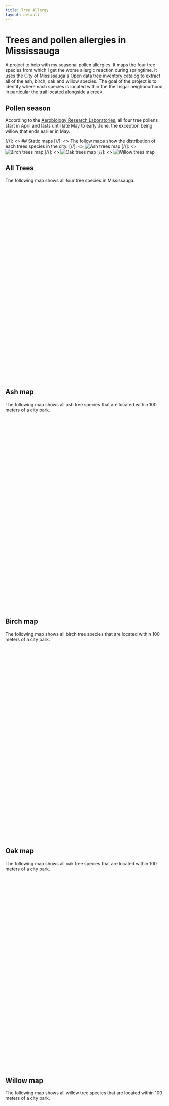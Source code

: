 ```yaml
---
title: Tree Allergy
layout: default
---
```

# Trees and pollen allergies in Mississauga
A project to help with my seasonal pollen allergies. It maps the four tree species from which I get the worse allergic reaction during springtime. It uses the City of Mississauga's Open data tree inventory catalog to extract all of the ash, birch, oak and willow species. The goal of the project is to identify where each species is located within the the Lisgar neighbourhood, in particular the trail located alongside a creek.

## Pollen season
According to the [Aerobiology Research Laboratories](http://www.pollenexperts.ca/toronto-ontario/), all four tree pollens start in April and lasts until late May to early June, the exception being willow that ends earlier in May.

[//]: <> ## Static maps
[//]: <> The follow maps show the distribution of each trees species in the city.
[//]: <> ![Ash trees map](./Ash_trees.jpeg)
[//]: <> ![Birch trees map](./Birch_trees.jpeg)
[//]: <> ![Oak trees map](./Oak_trees.jpeg)
[//]: <> ![Willow trees map](./Willow_trees.jpeg)

## All Trees
The following map shows all four tree species in Mississauga.
<div id="mapid" style="width: 700px; height: 600px">
      <script>
            var mymap = L.map('mapid').setView([43.599, -79.648], 11);
            L.tileLayer('https://api.tiles.mapbox.com/v4/{id}/{z}/{x}/{y}.png?access_token={accessToken}', {
                  attribution: 'City-owned Tree Inventory - MississaugaData, 03/04/2019 <br>Map data &copy; <a href="https://www.openstreetmap.org/">OpenStreetMap</a> contributors, <a href="https://creativecommons.org/licenses/by-sa/2.0/">CC-BY-SA</a>, Imagery © <a href="https://www.mapbox.com/">Mapbox</a>',
                  maxZoom: 18,
                  id: 'mapbox.streets',
                  accessToken: 'pk.eyJ1IjoiZ3BlcnJlYXVsdDkxIiwiYSI6ImNqdXJqYmxubTBpbDU0M25wdm5hMnk2dGEifQ.xS5T9S5SvQKL8wiChwUErA'
            }).addTo(mymap);
            var geojsonMarkerAsh = {
                  radius: 3,
                  fillColor: "#259ff0",
                  color: "#000",
                  weight: 1,
                  opacity: 1,
                  fillOpacity: 0.8
            };
            var geojsonMarkerBirch = {
                  radius: 3,
                  fillColor: "#729b6f",
                  color: "#000",
                  weight: 1,
                  opacity: 1,
                  fillOpacity: 0.8
            };
            var geojsonMarkerOak = {
                  radius: 3,
                  fillColor: "#a47158",
                  color: "#000",
                  weight: 1,
                  opacity: 1,
                  fillOpacity: 0.8
            };
            var geojsonMarkerWillow = {
                  radius: 3,
                  fillColor: "#f45f42",
                  color: "#000",
                  weight: 1,
                  opacity: 1,
                  fillOpacity: 0.8
            };
            function getColor(d) {
                  return d === 'Ash'  ? "#259ff0" :
                  d === 'Birch'  ? "#729b6f" :
                  d === 'Oak' ? "#a47158" :
                 "#f45f42";
            }
            function forEachFeature(feature, layer) {
                var popupContent =  feature.properties.BOTDESC;
                layer.bindPopup(popupContent);
                //layer.bindTooltip(popupContent);
            }
            $.getJSON("geo_layers/Tree_3857_ash.geojson",function(data){
                  L.geoJson(data, {
                        pointToLayer: function (feature, latlng) {
                        return L.circleMarker(latlng, geojsonMarkerAsh);
                        },
                        onEachFeature: forEachFeature
                  }).addTo(mymap);
            });
            $.getJSON("geo_layers/Tree_3857_birch.geojson",function(data){
                  L.geoJson(data, {
                        pointToLayer: function (feature, latlng) {
                        return L.circleMarker(latlng, geojsonMarkerBirch);
                        },
                        onEachFeature: forEachFeature
                  }).addTo(mymap);
            });
            $.getJSON("geo_layers/Tree_3857_oak.geojson",function(data){
                  L.geoJson(data, {
                        pointToLayer: function (feature, latlng) {
                        return L.circleMarker(latlng, geojsonMarkerOak);
                        },
                        onEachFeature: forEachFeature
                  }).addTo(mymap);
            });
            $.getJSON("geo_layers/Tree_3857_willow.geojson",function(data){
                  L.geoJson(data, {
                        pointToLayer: function (feature, latlng) {
                        return L.circleMarker(latlng, geojsonMarkerWillow);
                        },
                        onEachFeature: forEachFeature
                  }).addTo(mymap);
            });
            var legend = L.control({position: 'bottomleft'});
            legend.onAdd = function (map) {
                  var div = L.DomUtil.create('div', 'info legend'),
                  labels = ['<strong>Trees</strong>'],
                  categories = ['Ash','Birch','Oak','Willow'];
                  for (var i = 0; i < categories.length; i++) {
                    div.innerHTML += labels.push(
                      '<i class="circle" style="background:' + getColor(categories[i]) + '"></i> ' +
                      (categories[i] ? categories[i] + '<br>' : '+')
                    );
                  }
                  div.innerHTML = labels.join('<br>');
                  return div;
             };
             legend.addTo(mymap);
     </script>
</div>

## Ash map
The following map shows all ash tree species that are located within 100 meters of a city park.
<div id="mapidash" style="width: 700px; height: 600px">
      <script>
            var mymapash = L.map('mapidash').setView([43.599, -79.648], 11);
            L.tileLayer('https://api.tiles.mapbox.com/v4/{id}/{z}/{x}/{y}.png?access_token={accessToken}', {
                  attribution: 'City-owned Tree Inventory - MississaugaData, 03/04/2019 <br>Map data &copy; <a href="https://www.openstreetmap.org/">OpenStreetMap</a> contributors, <a href="https://creativecommons.org/licenses/by-sa/2.0/">CC-BY-SA</a>, Imagery © <a href="https://www.mapbox.com/">Mapbox</a>',
                  maxZoom: 18,
                  id: 'mapbox.streets',
                  accessToken: 'pk.eyJ1IjoiZ3BlcnJlYXVsdDkxIiwiYSI6ImNqdXJqYmxubTBpbDU0M25wdm5hMnk2dGEifQ.xS5T9S5SvQKL8wiChwUErA'
            }).addTo(mymapash);
            var geojsonMarkerAsh = {
                  radius: 3,
                  fillColor: "#259ff0",
                  color: "#000",
                  weight: 1,
                  opacity: 1,
                  fillOpacity: 0.8
            };
            function getColor(d) {
                  return d === 'Ash'  ? "#259ff0" :
                  d === 'Birch'  ? "#729b6f" :
                  d === 'Oak' ? "#a47158" :
                 "#f45f42";
            }
            function forEachFeature(feature, layer) {
                var popupContent =  feature.properties.BOTDESC;
                layer.bindPopup(popupContent);
                //layer.bindTooltip(popupContent);
            }
            $.getJSON("geo_layers/Tree_3857_ash_park.geojson",function(data){
                  L.geoJson(data, {
                        pointToLayer: function (feature, latlng) {
                        return L.circleMarker(latlng, geojsonMarkerAsh);
                        },
                        onEachFeature: forEachFeature
                  }).addTo(mymapash);
            });
            var legend = L.control({position: 'bottomleft'});
            legend.onAdd = function (map) {
                  var div = L.DomUtil.create('div', 'info legend'),
                  labels = ['<strong>Trees</strong>'],
                  categories = ['Ash'];
                  for (var i = 0; i < categories.length; i++) {
                    div.innerHTML += labels.push(
                      '<i class="circle" style="background:' + getColor(categories[i]) + '"></i> ' +
                      (categories[i] ? categories[i] + '<br>' : '+')
                    );
                  }
                  div.innerHTML = labels.join('<br>');
                  return div;
             };
             legend.addTo(mymapash);
     </script>
</div>

## Birch map
The following map shows all birch tree species that are located within 100 meters of a city park.
<div id="mapidbirch" style="width: 700px; height: 600px">
      <script>
            var mymapbirch = L.map('mapidbirch').setView([43.599, -79.648], 11);
            L.tileLayer('https://api.tiles.mapbox.com/v4/{id}/{z}/{x}/{y}.png?access_token={accessToken}', {
                  attribution: 'City-owned Tree Inventory - MississaugaData, 03/04/2019 <br>Map data &copy; <a href="https://www.openstreetmap.org/">OpenStreetMap</a> contributors, <a href="https://creativecommons.org/licenses/by-sa/2.0/">CC-BY-SA</a>, Imagery © <a href="https://www.mapbox.com/">Mapbox</a>',
                  maxZoom: 18,
                  id: 'mapbox.streets',
                  accessToken: 'pk.eyJ1IjoiZ3BlcnJlYXVsdDkxIiwiYSI6ImNqdXJqYmxubTBpbDU0M25wdm5hMnk2dGEifQ.xS5T9S5SvQKL8wiChwUErA'
            }).addTo(mymapbirch);
            var geojsonMarkerBirch = {
                  radius: 3,
                  fillColor: "#729b6f",
                  color: "#000",
                  weight: 1,
                  opacity: 1,
                  fillOpacity: 0.8
            };
            function getColor(d) {
                  return d === 'Ash'  ? "#259ff0" :
                  d === 'Birch'  ? "#729b6f" :
                  d === 'Oak' ? "#a47158" :
                 "#f45f42";
            }
            function forEachFeature(feature, layer) {
                var popupContent =  feature.properties.BOTDESC;
                layer.bindPopup(popupContent);
                //layer.bindTooltip(popupContent);
            }
            $.getJSON("geo_layers/Tree_3857_birch_park.geojson",function(data){
                  L.geoJson(data, {
                        pointToLayer: function (feature, latlng) {
                        return L.circleMarker(latlng, geojsonMarkerBirch);
                        },
                        onEachFeature: forEachFeature
                  }).addTo(mymapbirch);
            });
            var legend = L.control({position: 'bottomleft'});
            legend.onAdd = function (map) {
                  var div = L.DomUtil.create('div', 'info legend'),
                  labels = ['<strong>Trees</strong>'],
                  categories = ['Birch'];
                  for (var i = 0; i < categories.length; i++) {
                    div.innerHTML += labels.push(
                      '<i class="circle" style="background:' + getColor(categories[i]) + '"></i> ' +
                      (categories[i] ? categories[i] + '<br>' : '+')
                    );
                  }
                  div.innerHTML = labels.join('<br>');
                  return div;
             };
             legend.addTo(mymapbirch);
     </script>
</div>

## Oak map
The following map shows all oak tree species that are located within 100 meters of a city park.
<div id="mapidoak" style="width: 700px; height: 600px">
      <script>
            var mymapoak = L.map('mapidoak').setView([43.599, -79.648], 11);
            L.tileLayer('https://api.tiles.mapbox.com/v4/{id}/{z}/{x}/{y}.png?access_token={accessToken}', {
                  attribution: 'City-owned Tree Inventory - MississaugaData, 03/04/2019 <br>Map data &copy; <a href="https://www.openstreetmap.org/">OpenStreetMap</a> contributors, <a href="https://creativecommons.org/licenses/by-sa/2.0/">CC-BY-SA</a>, Imagery © <a href="https://www.mapbox.com/">Mapbox</a>',
                  maxZoom: 18,
                  id: 'mapbox.streets',
                  accessToken: 'pk.eyJ1IjoiZ3BlcnJlYXVsdDkxIiwiYSI6ImNqdXJqYmxubTBpbDU0M25wdm5hMnk2dGEifQ.xS5T9S5SvQKL8wiChwUErA'
            }).addTo(mymapoak);
            var geojsonMarkerOak = {
                  radius: 3,
                  fillColor: "#a47158",
                  color: "#000",
                  weight: 1,
                  opacity: 1,
                  fillOpacity: 0.8
            };
            function getColor(d) {
                  return d === 'Ash'  ? "#259ff0" :
                  d === 'Birch'  ? "#729b6f" :
                  d === 'Oak' ? "#a47158" :
                 "#f45f42";
            }
            function forEachFeature(feature, layer) {
                var popupContent =  feature.properties.BOTDESC;
                layer.bindPopup(popupContent);
                //layer.bindTooltip(popupContent);
            }
            $.getJSON("geo_layers/Tree_3857_oak_park.geojson",function(data){
                  L.geoJson(data, {
                        pointToLayer: function (feature, latlng) {
                        return L.circleMarker(latlng, geojsonMarkerOak);
                        },
                        onEachFeature: forEachFeature
                  }).addTo(mymapoak);
            });
            var legend = L.control({position: 'bottomleft'});
            legend.onAdd = function (map) {
                  var div = L.DomUtil.create('div', 'info legend'),
                  labels = ['<strong>Trees</strong>'],
                  categories = ['Oak'];
                  for (var i = 0; i < categories.length; i++) {
                    div.innerHTML += labels.push(
                      '<i class="circle" style="background:' + getColor(categories[i]) + '"></i> ' +
                      (categories[i] ? categories[i] + '<br>' : '+')
                    );
                  }
                  div.innerHTML = labels.join('<br>');
                  return div;
             };
             legend.addTo(mymapoak);
     </script>
</div>

## Willow map
The following map shows all willow tree species that are located within 100 meters of a city park.
<div id="mapidwillow" style="width: 700px; height: 600px">
      <script>
            var mymapwillow = L.map('mapidwillow').setView([43.599, -79.648], 11);
            L.tileLayer('https://api.tiles.mapbox.com/v4/{id}/{z}/{x}/{y}.png?access_token={accessToken}', {
                  attribution: 'City-owned Tree Inventory - MississaugaData, 03/04/2019 <br>Map data &copy; <a href="https://www.openstreetmap.org/">OpenStreetMap</a> contributors, <a href="https://creativecommons.org/licenses/by-sa/2.0/">CC-BY-SA</a>, Imagery © <a href="https://www.mapbox.com/">Mapbox</a>',
                  maxZoom: 18,
                  id: 'mapbox.streets',
                  accessToken: 'pk.eyJ1IjoiZ3BlcnJlYXVsdDkxIiwiYSI6ImNqdXJqYmxubTBpbDU0M25wdm5hMnk2dGEifQ.xS5T9S5SvQKL8wiChwUErA'
            }).addTo(mymapwillow);
            var geojsonMarkerWillow = {
                  radius: 3,
                  fillColor: "#f45f42",
                  color: "#000",
                  weight: 1,
                  opacity: 1,
                  fillOpacity: 0.8
            };
            function getColor(d) {
                  return d === 'Ash'  ? "#259ff0" :
                  d === 'Birch'  ? "#729b6f" :
                  d === 'Oak' ? "#a47158" :
                 "#f45f42";
            }
            function forEachFeature(feature, layer) {
                var popupContent =  feature.properties.BOTDESC;
                layer.bindPopup(popupContent);
                //layer.bindTooltip(popupContent);
            }
            $.getJSON("geo_layers/Tree_3857_willow_park.geojson",function(data){
                  L.geoJson(data, {
                        pointToLayer: function (feature, latlng) {
                        return L.circleMarker(latlng, geojsonMarkerWillow);
                        },
                        onEachFeature: forEachFeature
                  }).addTo(mymapwillow);
            });
            var legend = L.control({position: 'bottomleft'});
            legend.onAdd = function (map) {
                  var div = L.DomUtil.create('div', 'info legend'),
                  labels = ['<strong>Trees</strong>'],
                  categories = ['Willow'];
                  for (var i = 0; i < categories.length; i++) {
                    div.innerHTML += labels.push(
                      '<i class="circle" style="background:' + getColor(categories[i]) + '"></i> ' +
                      (categories[i] ? categories[i] + '<br>' : '+')
                    );
                  }
                  div.innerHTML = labels.join('<br>');
                  return div;
             };
             legend.addTo(mymapwillow);
     </script>
</div>

## Lisgar neighbourhood
The Lisgar neighbourhood in Mississauga is home to the Lisgar Meadow Brook Trail, a 4.7km trail that starts at Buttonbush Park, follows a creek and ends at Osprey Marsh. By visualizing the location of the trees along the trail, it becomes useful to know which areas of the trail to possibly avoid during the springtime. A parallel route exists using Lisgar Drive and Rosehurst Drive, where the trees were also mapped to compare both the trail and road.

[//]: <> [Homepage](./index.html)
